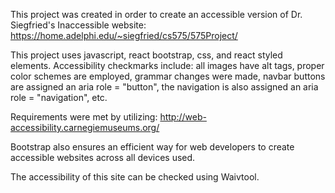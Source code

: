 This project was created in order to create an accessible version of Dr. Siegfried's Inaccessible website: https://home.adelphi.edu/~siegfried/cs575/575Project/ 

This project uses javascript, react bootstrap, css, and react styled elements.
Accessibility checkmarks include: all images have alt tags, proper color schemes are employed, grammar changes were made, navbar buttons are assigned an aria role = "button", the navigation is also assigned an aria role = "navigation", etc.

Requirements were met by utilizing: http://web-accessibility.carnegiemuseums.org/

Bootstrap also ensures an efficient way for web developers to create accessible websites across all devices used.

The accessibility of this site can be checked using Waivtool.